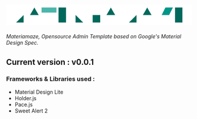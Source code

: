 <img src="https://github.com/an0nh4x0r/Materiamaze/blob/master/assets/images/Materiamaze.gif" />

<h6>Materiamaze, Opensource Admin Template based on Google's Material Design Spec.</h6>

<h2>Current version : v0.0.1</h2>

<h3>Frameworks & Libraries used :</h3>
<ul>
    <li>Material Design Lite</li>
    <li>Holder.js</li>
    <li>Pace.js</li>
    <li>Sweet Alert 2</li>
</ul>
